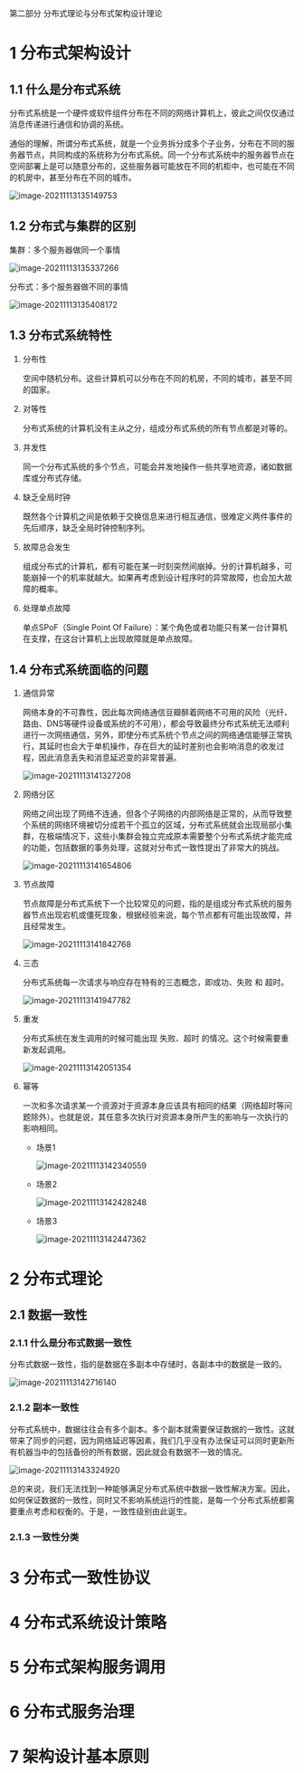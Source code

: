 第二部分 分布式理论与分布式架构设计理论

# 1 分布式架构设计

## 1.1 什么是分布式系统

分布式系统是一个硬件或软件组件分布在不同的网络计算机上，彼此之间仅仅通过消息传递进行通信和协调的系统。

通俗的理解，所谓分布式系统，就是一个业务拆分成多个子业务，分布在不同的服务器节点，共同构成的系统称为分布式系统。同一个分布式系统中的服务器节点在空间部署上是可以随意分布的，这些服务器可能放在不同的机柜中，也可能在不同的机房中，甚至分布在不同的城市。

![image-20211113135149753](assest/image-20211113135149753.png)



## 1.2 分布式与集群的区别

集群：多个服务器做同一个事情

![image-20211113135337266](assest/image-20211113135337266.png)

分布式：多个服务器做不同的事情

![image-20211113135408172](assest/image-20211113135408172.png)



## 1.3 分布式系统特性

1. 分布性

   空间中随机分布。这些计算机可以分布在不同的机房，不同的城市，甚至不同的国家。

2. 对等性

   分布式系统的计算机没有主从之分，组成分布式系统的所有节点都是对等的。

3. 并发性

   同一个分布式系统的多个节点，可能会并发地操作一些共享地资源，诸如数据库或分布式存储。

4. 缺乏全局时钟

   既然各个计算机之间是依赖于交换信息来进行相互通信，很难定义两件事件的先后顺序，缺乏全局时钟控制序列。

5. 故障总会发生

   组成分布式的计算机，都有可能在某一时刻突然间崩掉。分的计算机越多，可能崩掉一个的机率就越大。如果再考虑到设计程序时的异常故障，也会加大故障的概率。

6. 处理单点故障

   单点SPoF（Single Point Of Failure）：某个角色或者功能只有某一台计算机在支撑，在这台计算机上出现故障就是单点故障。

## 1.4 分布式系统面临的问题

1. 通信异常

   网络本身的不可靠性，因此每次网络通信豆瓣醉着网络不可用的风险（光纤、路由、DNS等硬件设备或系统的不可用），都会导致最终分布式系统无法顺利进行一次网络通信，另外，即使分布式系统个节点之间的网络通信能够正常执行，其延时也会大于单机操作，存在巨大的延时差别也会影响消息的收发过程，因此消息丢失和消息延迟变的非常普遍。

   ![image-20211113141327208](assest/image-20211113141327208.png)

2. 网络分区

   网络之间出现了网络不连通，但各个子网络的内部网络是正常的，从而导致整个系统的网络环境被切分成若干个孤立的区域，分布式系统就会出现局部小集群，在极端情况下，这些小集群会独立完成原本需要整个分布式系统才能完成的功能，包括数据的事务处理，这就对分布式一致性提出了非常大的挑战。

   ![image-20211113141654806](assest/image-20211113141654806.png)

3. 节点故障

   节点故障是分布式系统下一个比较常见的问题，指的是组成分布式系统的服务器节点出现宕机或僵死现象，根据经验来说，每个节点都有可能出现故障，并且经常发生。

   ![image-20211113141842768](assest/image-20211113141842768.png)

4. 三态

   分布式系统每一次请求与响应存在特有的三态概念，即成功、失败 和 超时。

   ![image-20211113141947782](assest/image-20211113141947782.png)

5. 重发

   分布式系统在发生调用的时候可能出现 失败、超时 的情况。这个时候需要重新发起调用。

   ![image-20211113142051354](assest/image-20211113142051354.png)

6. 幂等

   一次和多次请求某一个资源对于资源本身应该具有相同的结果（网络超时等问题除外）。也就是说，其任意多次执行对资源本身所产生的影响与一次执行的影响相同。

   - 场景1

     ![image-20211113142340559](assest/image-20211113142340559.png)

   - 场景2

     ![image-20211113142428248](assest/image-20211113142428248.png)

   - 场景3

     ![image-20211113142447362](assest/image-20211113142447362.png)

# 2 分布式理论

## 2.1 数据一致性

### 2.1.1 什么是分布式数据一致性

分布式数据一致性，指的是数据在多副本中存储时，各副本中的数据是一致的。

![image-20211113142716140](assest/image-20211113142716140.png)

### 2.1.2 副本一致性

分布式系统中，数据往往会有多个副本。多个副本就需要保证数据的一致性。这就带来了同步的问题，因为网络延迟等因素，我们几乎没有办法保证可以同时更新所有机器当中的包括备份的所有数据，因此就会有数据不一致的情况。

![image-20211113143324920](assest/image-20211113143324920.png)

总的来说，我们无法找到一种能够满足分布式系统中数据一致性解决方案。因此，如何保证数据的一致性，同时又不影响系统运行的性能，是每一个分布式系统都需要重点考虑和权衡的。于是，一致性级别由此诞生。



### 2.1.3 一致性分类



# 3 分布式一致性协议

# 4 分布式系统设计策略

# 5 分布式架构服务调用

# 6 分布式服务治理

# 7 架构设计基本原则


